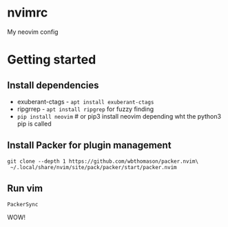 # nvimrc
My neovim config

# Getting started
## Install dependencies

* exuberant-ctags - `apt install exuberant-ctags`
* ripgrrep - `apt install ripgrep` for fuzzy finding
* `pip install neovim` # or pip3 install neovim depending wht the python3 pip is called

## Install Packer for plugin management

```
git clone --depth 1 https://github.com/wbthomason/packer.nvim\
 ~/.local/share/nvim/site/pack/packer/start/packer.nvim
```

## Run vim

`PackerSync`

WOW!
